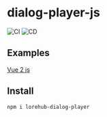 # dialog-player-js

![CI](https://github.com/lore-hub-app/dialog-player-js/actions/workflows/ci.yml/badge.svg)
![CD](https://github.com/lore-hub-app/dialog-player-js/actions/workflows/cd.yml/badge.svg)


## Examples
[Vue 2 js](https://github.com/lore-hub-app/dialog-player-js/tree/main/examples/vue-2-js)


## Install
`npm i lorehub-dialog-player`
